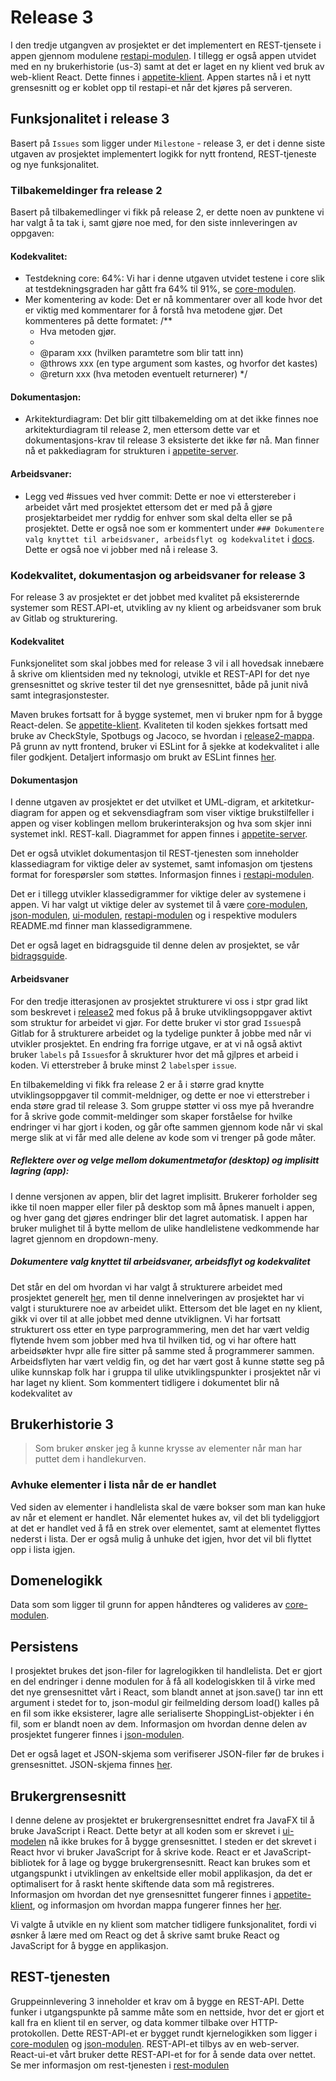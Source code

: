 # Release 3
I den tredje utgangven av prosjektet er det implementert en REST-tjensete i appen gjennom modulene [restapi-modulen](/appetite-server/restapi/src/main/java/restapi/README.md). I tillegg er også appen utvidet med en ny brukerhistorie (us-3) samt at det er laget en ny klient ved bruk av web-klient React. Dette finnes i [appetite-klient](../appetite-klient/README.md). Appen startes nå i et nytt grensesnitt og er koblet opp til restapi-et når det kjøres på serveren. 


## Funksjonalitet i release 3
Basert på `Issues` som ligger under `Milestone` - release 3, er det i denne siste utgaven av prosjektet implementert logikk for nytt frontend, REST-tjeneste og nye funksjonalitet.


### Tilbakemeldinger fra release 2
Basert på tilbakemedlinger vi fikk på release 2, er dette noen av punktene vi har valgt å ta tak i, samt gjøre noe med, for den siste innleveringen av oppgaven: 

#### Kodekvalitet:
- Testdekning core: 64%: Vi har i denne utgaven utvidet testene i core slik at testdekningsgraden har gått fra 64% til 91%, se [core-modulen](/appetite-server/core/src/test/java/core/README.md). 
- Mer komentering av kode: Det er nå kommentarer over all kode hvor det er viktig med kommentarer for å forstå hva metodene gjør. Det kommenteres på dette formatet:
    /**
     * Hva metoden gjør.
     * 
     * @param xxx (hvilken paramtetre som blir tatt inn) 
     * @throws xxx (en type argument som kastes, og hvorfor det kastes) 
     * @return xxx (hva metoden eventuelt returnerer)
    */

#### Dokumentasjon: 
- Arkitekturdiagram: Det blir gitt tilbakemelding om at det ikke finnes noe arkitekturdiagram til release 2, men ettersom dette var et dokumentasjons-krav til release 3 eksisterte det ikke før nå. Man finner nå et pakkediagram for strukturen i [appetite-server](/appetite-server/README.md).

#### Arbeidsvaner:
- Legg ved #issues ved hver commit: Dette er noe vi etterstereber i arbeidet vårt med prosjektet ettersom det er med på å gjøre prosjektarbeidet mer ryddig for enhver som skal delta eller se på prosjektet. Dette er også noe som er kommentert under `### Dokumentere valg knyttet til arbeidsvaner, arbeidsflyt og kodekvalitet` i [docs](../docs/release2/README.md). Dette er også noe vi jobber med nå i release 3. 

### Kodekvalitet, dokumentasjon og arbeidsvaner for release 3
For release 3 av prosjektet er det jobbet med kvalitet på eksisterernde systemer som REST.API-et, utvikling av ny klient og arbeidsvaner som bruk av Gitlab og strukturering. 

#### Kodekvalitet
Funksjonelitet som skal jobbes med for release 3 vil i all hovedsak innebære å skrive om klientsiden med ny teknologi, utvikle et REST-API for det nye grensesnittet og skrive tester til det nye grensesnittet, både på junit nivå samt integrasjonstester. 

Maven brukes fortsatt for å bygge systemet, men vi bruker npm for å bygge React-delen. Se [appetite-klient](../appetite-klient/README.md). Kvaliteten til koden sjekkes fortsatt med bruke av CheckStyle, Spotbugs og Jacoco, se hvordan i [release2-mappa](/ocs/release2/README.md). På grunn av nytt frontend, bruker vi ESLint for å sjekke at kodekvalitet i alle filer godkjent. Detaljert informasjo om brukt av ESLint finnes [her](../appetite-klient/README.md).

#### Dokumentasjon
I denne utgaven av prosjektet er det utvilket et UML-digram, et arkitetkur-diagram for appen og et sekvensdiagfram som viser viktige brukstilfeller i appen og viser koblingen mellom brukerinteraksjon og hva som skjer inni systemet inkl. REST-kall. Diagrammet for appen finnes i [appetite-server](../appetite-server/README.md).

Det er også utviklet dokumentasjon til REST-tjenesten som inneholder klassediagram for viktige deler av systemet, samt infomasjon om tjestens format for forespørsler som støttes. Informasjon finnes i [restapi-modulen](/appetite-server/restapi/src/main/java/restapi/README.md). 

Det er i tillegg utvikler klassedigrammer for viktige deler av systemene i appen. Vi har valgt ut viktige deler av systemet til å være [core-modulen](/appetite-server/core/src/main/java/core/README.md), [json-modulen](/appetite-server/json/src/main/java/json/README.md), [ui-modulen](/appetite-server/ui/src/main/java/ui/README.md), [restapi-modulen](/appetite-server/restapi/src/main/java/restapi/README.md) og i respektive modulers README.md finner man klassedigrammene.

Det er også laget en bidragsguide til denne delen av prosjektet, se vår [bidragsguide](../docs/bidragsguide.md).

#### Arbeidsvaner
For den tredje itterasjonen av prosjektet strukturere vi oss i stpr grad likt som beskrevet i [release2](../docs/release2/README.md) med fokus på å bruke utviklingsoppgaver aktivt som struktur for arbeidet vi gjør. For dette bruker vi stor grad `Issues`på Gitlab for å strukturere arbeidet og la tydelige punkter å jobbe med når vi utvikler prosjektet. En endring fra forrige utgave, er at vi nå også aktivt bruker `labels` på `Issues`for å skrukturer hvor det må gjlpres et arbeid i koden. Vi etterstreber å bruke minst 2 `labels`per `issue`. 

En tilbakemelding vi fikk fra release 2 er å i større grad knytte utviklingsoppgaver til commit-meldniger, og dette er noe vi etterstreber i enda støre grad til release 3. Som gruppe støtter vi oss mye på hverandre for å skrive gode commit-meldinger som skaper forståelse for hvilke endringer vi har gjort i koden, og går ofte sammen gjennom kode når vi skal merge slik at vi får med alle delene av kode som vi trenger på gode måter. 

##### Reflektere over og velge mellom dokumentmetafor (desktop) og implisitt lagring (app):
I denne versjonen av appen, blir det lagret implisitt. Brukerer forholder seg ikke til noen mapper eller filer på desktop som må åpnes manuelt i appen, og hver gang det gjøres endringer blir det lagret automatisk. I appen har bruker mulighet til å bytte mellom de ulike handlelistene vedkommende har lagret gjennom en dropdown-meny. 

##### Dokumentere valg knyttet til arbeidsvaner, arbeidsflyt og kodekvalitet
Det står en del om hvordan vi har valgt å strukturere arbeidet med prosjektet generelt [her](../docs/release2/README.md), men til denne innelveringen av prosjektet har vi valgt i sturukturere noe av arbeidet ulikt. Ettersom det ble laget en ny klient, gikk vi over til at alle jobbet med denne utviklignen. Vi har fortsatt strukturert oss etter en type parprogrammering, men det har vært veldig flytende hvem som jobber med hva til hvilken tid, og vi har oftere hatt arbeidsøkter hvpr alle fire sitter på samme sted å programmerer sammen. Arbeidsflyten har vært veldig fin, og det har vært gost å kunne støtte seg på ulike kunnskap folk har i gruppa til ulike utviklingspunkter i prosjektet når vi har laget ny klient. Som kommentert tidligere i dokumentet blir nå kodekvalitet av 

## Brukerhistorie 3
> Som bruker ønsker jeg å kunne krysse av elementer når man har puttet dem i handlekurven.

### Avhuke elementer i lista når de er handlet
Ved siden av elementer i handlelista skal de være bokser som man kan huke av når et element er handlet. Når elementet hukes av, vil det bli tydeliggjort at det er handlet ved å få en strek over elementet, samt at elementet flyttes nederst i lista. Der er også mulig å unhuke det igjen, hvor det vil bli flyttet opp i lista igjen. 

## Domenelogikk
Data som som ligger til grunn for appen håndteres og valideres av [core-modulen](/appetite-server/core/src/main/java/core/README.md).

## Persistens
I prosjektet brukes det json-filer for lagrelogikken til handlelista. Det er gjort en del endringer i denne modulen for å få all kodelogiskken til å virke med det nye grensesnittet vårt i React, som blandt annet at json.save() tar inn ett argument i stedet for to, json-modul gir feilmelding dersom load() kalles på en fil som ikke eksisterer, lagre alle serialiserte ShoppingList-objekter i én fil, som er blandt noen av dem. Informasjon om hvordan denne delen av prosjektet fungerer finnes i [json-modulen](/appetite-server/json/src/main/java/json/README.md).

Det er også laget et JSON-skjema som verifiserer JSON-filer før de brukes i grensesnittet. JSON-skjema finnes [her](appetite-server/json/src/main/resources/json/schema.json).

## Brukergrensesnitt 
I denne delene av prosjektet er brukergrensesnittet endret fra JavaFX til å bruke JavaScript i React. Dette betyr at all koden som er skrevet i [ui-modelen](/appetite-server/ui/src/main/java/ui/README.md) nå ikke brukes for å bygge grensesnittet. I steden er det skrevet i React hvor vi bruker JavaScript for å skrive kode. React er et JavaScript-bibliotek for å lage og bygge brukergrensesnitt. React kan brukes som et utgangspunkt i utviklingen av enkeltside eller mobil applikasjon, da det er optimalisert for å raskt hente skiftende data som må registreres. Informasjon om hvordan det nye grensesnittet fungerer finnes i [appetite-klient](../appetite-klient), og informasjon om hvordan mappa fungerer finnes her [her](../appetite-klient/README.md).

Vi valgte å utvikle en ny klient som matcher tidligere funksjonalitet, fordi vi øsnker å lære med om React og det å skrive samt bruke React og JavaScript for å bygge en applikasjon. 

## REST-tjenesten
Gruppeinnlevering 3 inneholder et krav om å bygge en REST-API. Dette funker i utgangspunkte på samme måte som en nettside, hvor det er gjort et kall fra en klient til en server, og data kommer tilbake over HTTP-protokollen. Dette REST-API-et er bygget rundt kjernelogikken som ligger i [core-modulen](/appetite-server/core/src/main/java/core/README.md) og [json-modulen](/appetite-server/json/src/main/java/json/README.md). REST-API-et tilbys av en web-server. React-ui-et vårt bruker dette REST-API-et for for å sende data over nettet. Se mer informasjon om rest-tjenesten i [rest-modulen](/appetite-server/restapi/src/main/java/restapi/README.md)